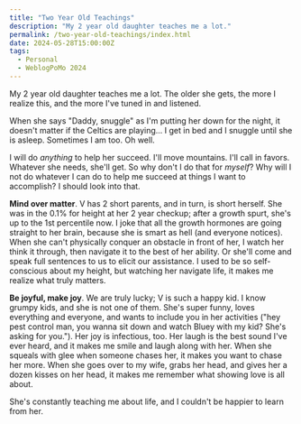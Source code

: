 ```yaml
---
title: "Two Year Old Teachings"
description: "My 2 year old daughter teaches me a lot."
permalink: /two-year-old-teachings/index.html
date: 2024-05-28T15:00:00Z
tags: 
  - Personal
  - WeblogPoMo 2024
---
```


My 2 year old daughter teaches me a lot. The older she gets, the more I realize this, and the more I've tuned in and listened.

When she says "Daddy, snuggle" as I'm putting her down for the night, it doesn't matter if the Celtics are playing... I get in bed and I snuggle until she is asleep. Sometimes I am too. Oh well.

I will do *anything* to help her succeed. I'll move mountains. I'll call in favors. Whatever she needs, she'll get. So why don't I do that for *myself*? Why will I not do whatever I can do to help me succeed at things I want to accomplish? I should look into that.

**Mind over matter**. V has 2 short parents, and in turn, is short herself. She was in the 0.1% for height at her 2 year checkup; after a growth spurt, she's up to the 1st percentile now. I joke that all the growth hormones are going straight to her brain, because she is smart as hell (and everyone notices). When she can't physically conquer an obstacle in front of her, I watch her think it through, then navigate it to the best of her ability. Or she'll come and speak full sentences to us to elicit our assistance. I used to be so self-conscious about my height, but watching her navigate life, it makes me realize what truly matters.

**Be joyful, make joy**. We are truly lucky; V is such a happy kid. I know grumpy kids, and she is not one of them. She's super funny, loves everything and everyone, and wants to include you in her activities ("hey pest control man, you wanna sit down and watch Bluey with my kid? She's asking for you."). Her joy is infectious, too. Her laugh is the best sound I've ever heard, and it makes me smile and laugh along with her. When she squeals with glee when someone chases her, it makes you want to chase her more. When she goes over to my wife, grabs her head, and gives her a dozen kisses on her head, it makes me remember what showing love is all about.

She's constantly teaching me about life, and I couldn't be happier to learn from her.
